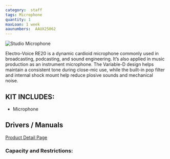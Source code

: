 ```yaml
---
category:  staff
tags: Microphone
quantity: 1
maxLoan: 1 week
aaunumbers:  AAUX25062
---
```

![Studio Microphone](https://m.media-amazon.com/images/I/71l3pI9DUPL.jpg)

Electro-Voice RE20 is a dynamic cardioid microphone commonly used in broadcasting, podcasting, and sound engineering. It’s also applied in music production as an instrument microphone. The Variable-D design helps maintain a consistent tone during close-mic use, while the built-in pop filter and internal shock mount help reduce plosive sounds and mechanical noise.
## KIT INCLUDES:
-  Microphone

## Drivers / Manuals
[Product Detail Page](https://products.electrovoice.com/na/en/re20/)



### Capacity and Restrictions:
